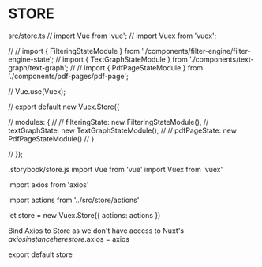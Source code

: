 # STORE

src/store.ts
// import Vue from 'vue';
// import Vuex from 'vuex';

// // import { FilteringStateModule } from './components/filter-engine/filter-engine-state';
// import { TextGraphStateModule } from './components/text-graph/text-graph';
// // import { PdfPageStateModule } from './components/pdf-pages/pdf-page';

// Vue.use(Vuex);

// export default new Vuex.Store({

//   modules: {
//     // filteringState: new FilteringStateModule(),
//     textGraphState: new TextGraphStateModule(),
//     // pdfPageState: new PdfPageStateModule()
//   }

// });


.storybook/store.js
import Vue from 'vue'
import Vuex from 'vuex'

import axios from 'axios'

import actions from '../src/store/actions'

let store = new Vuex.Store({
  actions: actions
})

 Bind Axios to Store as we don't have access to Nuxt's $axios instance here
store.$axios = axios

export default store
